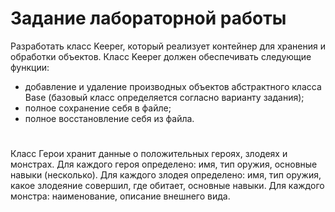 # Задание лабораторной работы

  Разработать класс Keeper, который реализует контейнер для хранения и обработки
объектов. Класс Keeper должен обеспечивать следующие функции:
- добавление и удаление производных объектов абстрактного класса Base (базовый класс определяется согласно варианту задания);
- полное сохранение себя в файле;
- полное восстановление себя из файла.
#
Класс Герои хранит данные о положительных героях, злодеях и монстрах. Для
каждого героя определено: имя, тип оружия, основные навыки (несколько).
Для каждого злодея определено: имя, тип оружия, какое злодеяние совершил,
где обитает, основные навыки. Для каждого монстра: наименование, описание
внешнего вида.

